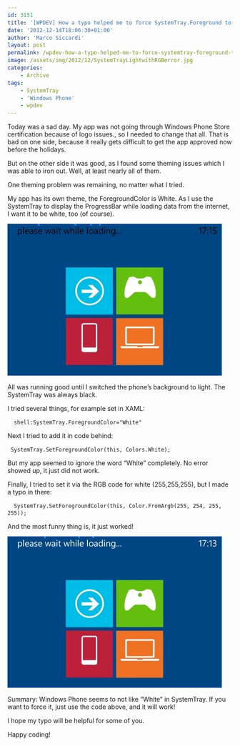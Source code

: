 ```yaml
---
id: 3151
title: '[WPDEV] How a typo helped me to force SystemTray.Foreground to be White'
date: '2012-12-14T18:06:30+01:00'
author: 'Marco Siccardi'
layout: post
permalink: /wpdev-how-a-typo-helped-me-to-force-systemtray-foreground-to-be-white/
image: /assets/img/2012/12/SystemTrayLightwithRGBerror.jpg
categories:
    - Archive
tags:
    - SystemTray
    - 'Windows Phone'
    - wpdev
---
```


Today was a sad day. My app was not going through Windows Phone Store certification because of logo issues., so I needed to change that all. That is bad on one side, because it really gets difficult to get the app approved now before the holidays.

But on the other side it was good, as I found some theming issues which I was able to iron out. Well, at least nearly all of them.

One theming problem was remaining, no matter what I tried.

My app has its own theme, the ForegroundColor is White. As I use the SystemTray to display the ProgressBar while loading data from the internet, I want it to be white, too (of course).

![](/assets/img/2012/12/SystemTrayLightwithRGBerror.jpg "SystemTrayLightwithRGBerror")

All was running good until I switched the phone’s background to light. The SystemTray was always black.

I tried several things, for example set in XAML:

```
  shell:SystemTray.ForegroundColor="White"
```
 

Next I tried to add it in code behind:

```
 SystemTray.SetForegroundColor(this, Colors.White);
```
 

But my app seemed to ignore the word “White” completely. No error showed up, it just did not work.

Finally, I tried to set it via the RGB code for white (255,255,255), but I made a typo in there:

```
  SystemTray.SetForegroundColor(this, Color.FromArgb(255, 254, 255, 255));
```
 

And the most funny thing is, it just worked!

![](/assets/img/2012/12/SystemTrayLightwithRGBcorrect.jpg "SystemTrayLightwithRGBcorrect")

Summary: Windows Phone seems to not like “White” in SystemTray. If you want to force it, just use the code above, and it will work!

I hope my typo will be helpful for some of you.

Happy coding!
